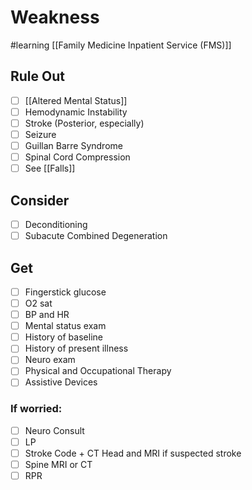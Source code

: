 # Weakness
#learning
[[Family Medicine Inpatient Service (FMS)]]

## Rule Out
- [ ] [[Altered Mental Status]]
- [ ] Hemodynamic Instability
- [ ] Stroke (Posterior, especially)
- [ ] Seizure
- [ ] Guillan Barre Syndrome
- [ ] Spinal Cord Compression
- [ ] See [[Falls]]

## Consider
- [ ] Deconditioning
- [ ] Subacute Combined Degeneration

## Get
- [ ] Fingerstick glucose
- [ ] O2 sat
- [ ] BP and HR
- [ ] Mental status exam
- [ ] History of baseline
- [ ] History of present illness
- [ ] Neuro exam
- [ ] Physical and Occupational Therapy
- [ ] Assistive Devices

### If worried:
- [ ] Neuro Consult
- [ ] LP
- [ ] Stroke Code + CT Head and MRI if suspected stroke
- [ ] Spine MRI or CT
- [ ] RPR
